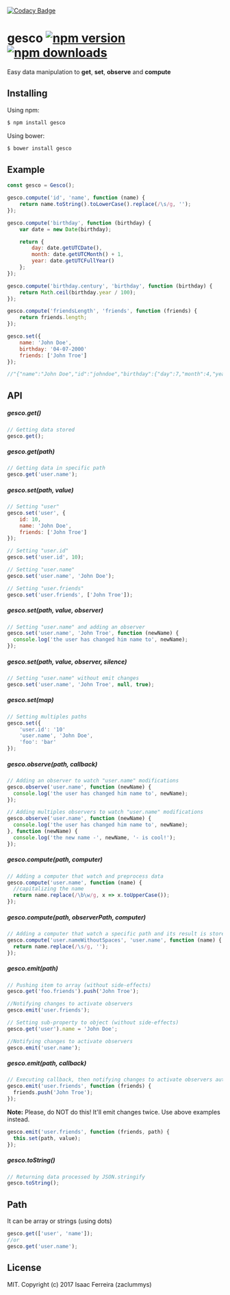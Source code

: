 [![Codacy Badge](https://api.codacy.com/project/badge/Grade/2461addcb34844f086d314fc9871cfdf)](https://www.codacy.com/app/zaclummys/gesco?utm_source=github.com&utm_medium=referral&utm_content=zaclummys/gesco&utm_campaign=badger)
# gesco [![npm version](https://img.shields.io/npm/v/gesco.svg?style=flat-square)](https://www.npmjs.org/package/gesco) [![npm downloads](https://img.shields.io/npm/dm/gesco.svg?style=flat-square)](http://npm-stat.com/charts.html?package=gesco)

Easy data manipulation to **get**, **set**, **observe** and **compute**

## Installing

Using npm:

```bash
$ npm install gesco
```

Using bower:

```bash
$ bower install gesco
```

## Example

```js
const gesco = Gesco();

gesco.compute('id', 'name', function (name) {
    return name.toString().toLowerCase().replace(/\s/g, '');
});

gesco.compute('birthday', function (birthday) {
    var date = new Date(birthday);

    return {
        day: date.getUTCDate(),
        month: date.getUTCMonth() + 1,
        year: date.getUTCFullYear()
    };
});

gesco.compute('birthday.century', 'birthday', function (birthday) {
    return Math.ceil(birthday.year / 100);
});

gesco.compute('friendsLength', 'friends', function (friends) {
    return friends.length;
});

gesco.set({
    name: 'John Doe',
    birthday: '04-07-2000'
    friends: ['John Troe']
});

//"{"name":"John Doe","id":"johndoe","birthday":{"day":7,"month":4,"year":2000,"century":20},"friends":["John Troe"],"friendsLength":1}"
```

## API

##### gesco.get()
```js
// Getting data stored
gesco.get();
```

##### gesco.get(path)
```js
// Getting data in specific path
gesco.get('user.name');
```

##### gesco.set(path, value)
```js
// Setting "user"
gesco.set('user', {
    id: 10,
    name: 'John Doe',
    friends: ['John Troe']
});

// Setting "user.id"
gesco.set('user.id', 10);

// Setting "user.name"
gesco.set('user.name', 'John Doe');

// Setting "user.friends"
gesco.set('user.friends', ['John Troe']);
```

##### gesco.set(path, value, observer)
```js
// Setting "user.name" and adding an observer
gesco.set('user.name', 'John Troe', function (newName) {
  console.log('the user has changed him name to', newName);
});
```

##### gesco.set(path, value, observer, silence)
```js
// Setting "user.name" without emit changes
gesco.set('user.name', 'John Troe', null, true);
```

##### gesco.set(map)
```js
// Setting multiples paths
gesco.set({
    'user.id': '10'
    'user.name', 'John Doe',
    'foo': 'bar'
});
```

##### gesco.observe(path, callback)
```js
// Adding an observer to watch "user.name" modifications
gesco.observe('user.name', function (newName) {
  console.log('the user has changed him name to', newName);
});
```
```js
// Adding multiples observers to watch "user.name" modifications
gesco.observe('user.name', function (newName) {
  console.log('the user has changed him name to', newName);
}, function (newName) {
  console.log('the new name -', newName, '- is cool!');
});
```

##### gesco.compute(path, computer)
```js
// Adding a computer that watch and preprocess data
gesco.compute('user.name', function (name) {
  //capitalizing the name
  return name.replace(/\b\w/g, x => x.toUpperCase());
});
```

##### gesco.compute(path, observerPath, computer)
```js
// Adding a computer that watch a specific path and its result is stored as another path
gesco.compute('user.nameWithoutSpaces', 'user.name', function (name) {
  return name.replace(/\s/g, '');
});
```

##### gesco.emit(path)
```js
// Pushing item to array (without side-effects)
gesco.get('foo.friends').push('John Troe');

//Notifying changes to activate observers
gesco.emit('user.friends');
```

```js
// Setting sub-property to object (without side-effects)
gesco.get('user').name = 'John Doe';

//Notifying changes to activate observers
gesco.emit('user.name');
```

##### gesco.emit(path, callback)
```js
// Executing callback, then notifying changes to activate observers automatically
gesco.emit('user.friends', function (friends) {
  friends.push('John Troe');
});
```
**Note:** Please, do NOT do this! It'll emit changes twice. Use above examples instead.
```js
gesco.emit('user.friends', function (friends, path) {
  this.set(path, value);
});
```

##### gesco.toString()
```js
// Returning data processed by JSON.stringify
gesco.toString();
```

## Path
It can be array or strings (using dots)
```js
gesco.get(['user', 'name']);
//or
gesco.get('user.name');
```

## License

MIT. Copyright (c) 2017 Isaac Ferreira (zaclummys)
